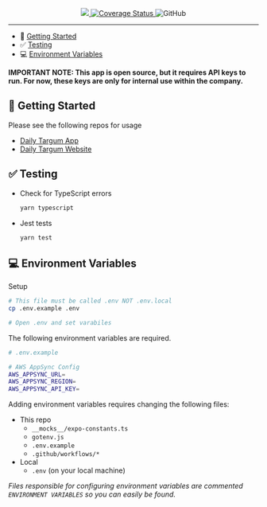 <p align="center">
  <a href='https://github.com/daily-targum/front-end-shared-submodule/actions'>
    <img src='https://github.com/daily-targum/front-end-shared-submodule/workflows/Default/badge.svg'>
  </a>

  <a href='https://coveralls.io/github/daily-targum/front-end-shared-submodule'>
    <img src='https://coveralls.io/repos/github/daily-targum/front-end-shared-submodule/badge.svg' alt='Coverage Status' />
  </a>

  <img alt="GitHub" src="https://img.shields.io/github/license/daily-targum/front-end-shared-submodule">
</p>

---

* 🚀 [Getting Started](#-getting-started)
* ✅ [Testing](#-testing)
* 💻 [Environment Variables](#-environment-variables)

**IMPORTANT NOTE: This app is open source, but it requires API keys to run. For now, these keys are only for internal use within the company.**

## 🚀 Getting Started

Please see the following repos for usage

* [Daily Targum App]()
* [Daily Targum Website]()


## ✅ Testing

  * Check for TypeScript errors

      ```bash
      yarn typescript
      ```

  * Jest tests

      ```bash
      yarn test
      ```

## 💻 Environment Variables

Setup

```bash
# This file must be called .env NOT .env.local
cp .env.example .env

# Open .env and set varabiles
```

The following environment variables are required.

```bash
# .env.example

# AWS AppSync Config 
AWS_APPSYNC_URL=
AWS_APPSYNC_REGION=
AWS_APPSYNC_API_KEY=
```

Adding environment variables requires changing the following files:

* This repo
  * `__mocks__/expo-constants.ts`
  * `gotenv.js`
  * `.env.example`
  * `.github/workflows/*`
* Local
  * `.env` (on your local machine)

_Files responsible for configuring environment variables are commented `ENVIRONMENT VARIABLES` so you can easily be found._